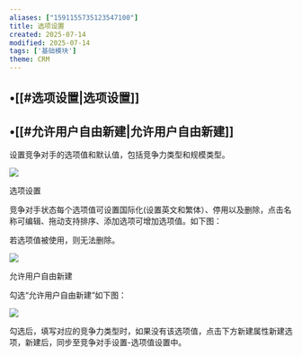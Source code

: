 ```yaml
---
aliases: ["1591155735123547100"]
title: 选项设置
created: 2025-07-14
modified: 2025-07-14
tags: ['基础模块']
theme: CRM
---
```


## •[[#选项设置|选项设置]]

## •[[#允许用户自由新建|允许用户自由新建]]

设置竞争对手的选项值和默认值，包括竞争力类型和规模类型。

![](https://myhelpdoc.oss-cn-heyuan.aliyuncs.com/mdimages/74bdc84d2ae93be36dd7df1b1441851f.jpg)

选项设置

竞争对手状态每个选项值可设置国际化(设置英文和繁体）、停用以及删除，点击名称可编辑、拖动支持排序、添加选项可增加选项值。如下图：

若选项值被使用，则无法删除。

![](https://myhelpdoc.oss-cn-heyuan.aliyuncs.com/mdimages/0c1ba2031f1f0ab2c2c06e8edc748180.jpg)

允许用户自由新建

勾选“允许用户自由新建”如下图：

![](https://myhelpdoc.oss-cn-heyuan.aliyuncs.com/mdimages/ad15b9efde3d0330e47f756abf9e7731.jpg)

勾选后，填写对应的竞争力类型时，如果没有该选项值，点击下方新建属性新建选项，新建后，同步至竞争对手设置-选项值设置中。

